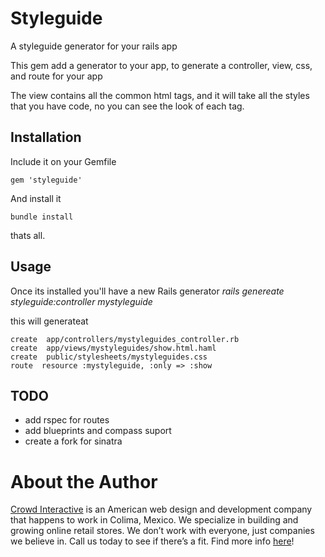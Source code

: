 # Styleguide

A styleguide generator for your rails app 


This gem add a generator to your app, to generate a controller, view, css, and route for your app

The view contains all the common html tags, and it will take all the styles that you have code, no you 
can see the look of each tag.

## Installation

Include it on your Gemfile

    gem 'styleguide'

And install it

    bundle install

thats all.


## Usage

Once its installed you'll have a new Rails generator *rails genereate styleguide:controller mystyleguide*

this will generateat

    create  app/controllers/mystyleguides_controller.rb
    create  app/views/mystyleguides/show.html.haml
    create  public/stylesheets/mystyleguides.css
    route  resource :mystyleguide, :only => :show


## TODO

* add rspec for routes
* add blueprints and compass suport
* create a fork for sinatra

# About the Author

[Crowd Interactive](http://www.crowdint.com) is an American web design and development company that happens to work in Colima, Mexico. 
We specialize in building and growing online retail stores. We don’t work with everyone, just companies we believe in. Call us today to see if there’s a fit.
Find more info [here](http://www.crowdint.com)!
